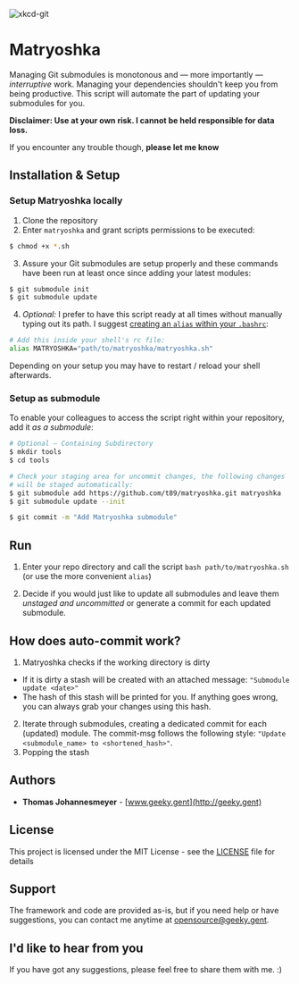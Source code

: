 
![xkcd-git](https://imgs.xkcd.com/comics/git.png)


# Matryoshka

Managing Git submodules is monotonous and — more importantly — _interruptive_ work. Managing your dependencies shouldn't keep you from being productive. This script will automate the part of updating your submodules for you.

**Disclaimer: Use at your own risk. I cannot be held responsible for data loss.**

If you encounter any trouble though, **please let me know**


## Installation & Setup

### Setup Matryoshka locally

1. Clone the repository
2. Enter `matryoshka` and grant scripts permissions to be executed:
```bash
$ chmod +x *.sh
```

3. Assure your Git submodules are setup properly and these commands have been run at least once since adding your latest modules:
```bash
$ git submodule init
$ git submodule update
```

4. *Optional:* I prefer to have this script ready at all times without manually typing out its path. I suggest [creating an `alias` within your `.bashrc`](https://www.cyberciti.biz/faq/create-permanent-bash-alias-linux-unix/):
```bash
# Add this inside your shell's rc file:
alias MATRYOSHKA="path/to/matryoshka/matryoshka.sh"
```
Depending on your setup you may have to restart / reload your shell afterwards.


### Setup as submodule

To enable your colleagues to access the script right within your repository, add it _as a submodule_:

```bash
# Optional — Containing Subdirectory
$ mkdir tools
$ cd tools

# Check your staging area for uncommit changes, the following changes
# will be staged automatically:
$ git submodule add https://github.com/t89/matryoshka.git matryoshka
$ git submodule update --init

$ git commit -m "Add Matryoshka submodule"

```


## Run

1. Enter your repo directory and call the script `bash path/to/matryoshka.sh` (or use the more convenient `alias`)

2. Decide if you would just like to update all submodules and leave them **unstaged* and uncommitted* or generate a commit for each updated submodule.


## How does auto-commit work?

1. Matryoshka checks if the working directory is dirty
  - If it is dirty a stash will be created with an attached message: `"Submodule update <date>"`
  - The hash of this stash will be printed for you. If anything goes wrong, you can always grab your changes using this hash.
2. Iterate through submodules, creating a dedicated commit for each (updated) module. The commit-msg follows the following style: `"Update <submodule_name> to <shortened_hash>"`.
3. Popping the stash


## Authors

* **Thomas Johannesmeyer** - [www.geeky.gent](http://geeky.gent)

## License

This project is licensed under the MIT License - see the [LICENSE](LICENSE) file for details

## Support

The framework and code are provided as-is, but if you need help or have suggestions, you can contact me anytime at [opensource@geeky.gent](mailto:opensource@geeky.gent?subject=Matryoshka).


## I'd like to hear from you

If you have got any suggestions, please feel free to share them with me. :)
